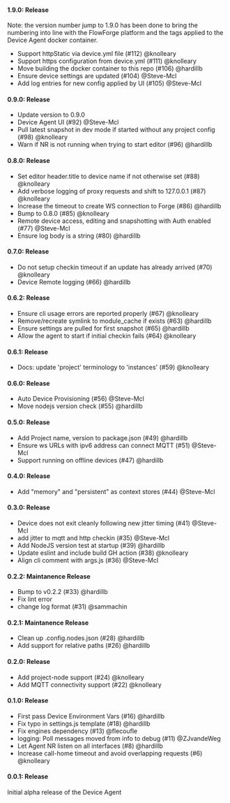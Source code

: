 #### 1.9.0: Release

Note: the version number jump to 1.9.0 has been done to bring the numbering
into line with the FlowForge platform and the tags applied to the Device Agent
docker container.

 - Support httpStatic via device.yml file (#112) @knolleary
 - Support https configuration from device.yml (#111) @knolleary
 - Move building the docker container to this repo (#106) @hardillb
 - Ensure device settings are updated (#104) @Steve-Mcl
 - Add log entries for new config applied by UI (#105) @Steve-Mcl

#### 0.9.0: Release

 - Update version to 0.9.0
 - Device Agent UI (#92) @Steve-Mcl
 - Pull latest snapshot in dev mode if started without any project config (#98) @knolleary
 - Warn if NR is not running when trying to start editor (#96) @hardillb
 
#### 0.8.0: Release

 - Set editor header.title to device name if not otherwise set (#88) @knolleary
 - Add verbose logging of proxy requests and shift to 127.0.0.1 (#87) @knolleary
 - Increase the timeout to create WS connection to Forge (#86) @hardillb
 - Bump to 0.8.0 (#85) @knolleary
 - Remote device access, editing and snapshotting with Auth enabled (#77) @Steve-Mcl
 - Ensure log body is a string (#80) @hardillb

#### 0.7.0: Release

 - Do not setup checkin timeout if an update has already arrived (#70) @knolleary
 - Device Remote logging (#66) @hardillb

#### 0.6.2: Release

 - Ensure cli usage errors are reported properly (#67) @knolleary
 - Remove/recreate symlink to module_cache if exists (#63) @hardillb
 - Ensure settings are pulled for first snapshot (#65) @hardillb
 - Allow the agent to start if initial checkin fails (#64) @knolleary

#### 0.6.1: Release

 - Docs: update 'project' terminology to 'instances' (#59) @knolleary

#### 0.6.0: Release

 - Auto Device Provisioning (#56) @Steve-Mcl
 - Move nodejs version check (#55) @hardillb

#### 0.5.0: Release
 
 - Add Project name, version to package.json (#49) @hardillb
 - Ensure ws URLs with ipv6 address can connect MQTT (#51) @Steve-Mcl
 - Support running on offline devices (#47) @hardillb

#### 0.4.0: Release

 - Add "memory" and "persistent" as context stores (#44) @Steve-Mcl

#### 0.3.0: Release

 - Device does not exit cleanly following new jitter timing (#41) @Steve-Mcl
 - add jitter to mqtt and http checkin (#35) @Steve-Mcl
 - Add NodeJS version test at startup (#39) @hardillb
 - Update eslint and include build GH action (#38) @knolleary
 - Align cli comment with args.js (#36) @Steve-Mcl

#### 0.2.2: Maintanence Release

 - Bump to v0.2.2 (#33) @hardillb
 - Fix lint error 
 - change log format (#31) @sammachin

#### 0.2.1: Maintanence Release

 - Clean up .config.nodes.json (#28) @hardillb
 - Add support for relative paths (#26) @hardillb

#### 0.2.0: Release

  - Add project-node support (#24) @knolleary
  - Add MQTT connectivity support (#22) @knolleary

#### 0.1.0: Release

 - First pass Device Environment Vars (#16) @hardillb
 - Fix typo in settings.js template (#18) @hardillb
 - Fix engines dependency (#13) @flecoufle
 - logging: Poll messages moved from info to debug (#11) @ZJvandeWeg
 - Let Agent NR listen on all interfaces (#8) @hardillb
 - Increase call-home timeout and avoid overlapping requests (#6) @knolleary

#### 0.0.1: Release

Initial alpha release of the Device Agent
